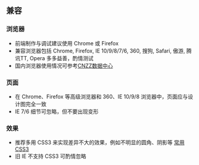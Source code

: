 ## 兼容

### 浏览器

+ 前端制作与调试建议使用 Chrome 或 Firefox 
+ 兼容浏览器包括 Chrome, Firefox, IE 10/9/8/7/6, 360, 搜狗, Safari, 傲游, 腾讯TT, Opera 多多益善，酌情测试 
+ 国内浏览器使用情况可参考[CNZZ数据中心](http://brow.data.cnzz.com/) 

### 页面

+ 在 Chrome、Firefox 等高级浏览器和 360、IE 10/9/8 浏览器中，页面应与设计图完全一致 
+ IE 7/6 细节可忽略，但不要出现变形

### 效果

+ 推荐多用 CSS3 来实现差异不大的效果，例如不明显的圆角、阴影等 [常用CSS3](http://f2e.adee.cn/common/css/test.html)
+ 旧 IE 不支持 CSS3 可酌情忽略 
